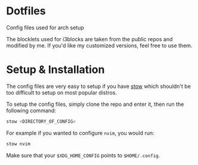 # Dotfiles

Config files used for arch setup 

The blocklets used for i3blocks are taken from the public repos and modified by me. 
 If you'd like my customized versions, feel free to use them. 


 # Setup & Installation

 The config files are very easy to setup if you have [stow](https://www.gnu.org/software/stow/) which shouldn't be too difficult to setup on most popular distros. 

 To setup the config files, simply clone the repo and enter it, then run the following command:

``` bash
stow <DIRECTORY_OF_CONFIG>
```

 For example if you wanted to configure `nvim`, you would run:

 ```bash
 stow nvim
 ```

Make sure that your `$XDG_HOME_CONFIG` points to `$HOME/.config`.
